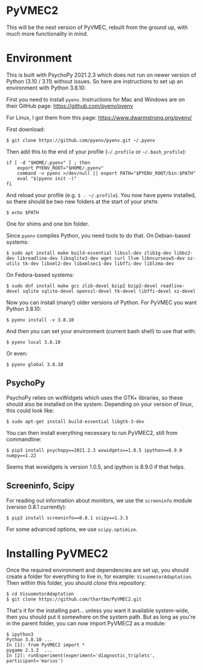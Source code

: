 # PyVMEC2

This will be the next version of PyVMEC, rebuilt from the ground up, with much more functionality in mind.

# Environment

This is built with PsychoPy 2021.2.3 which does not run on newer version of Python (3.10 / 3.11) without issues. So here are instructions to set up an environment with Python 3.8.10:

First you need to install `pyenv`. Instructions for Mac and Windows are on their GitHub page: https://github.com/pyenv/pyenv

For Linux, I got them from this page: https://www.dwarmstrong.org/pyenv/

First download:

```
$ git clone https://github.com/pyenv/pyenv.git ~/.pyenv
```

Then add this to the end of your profile (`~/.profile` or `~/.bash_profile`):

```
if [ -d "$HOME/.pyenv" ] ; then
    export PYENV_ROOT="$HOME/.pyenv"
    command -v pyenv >/dev/null || export PATH="$PYENV_ROOT/bin:$PATH"
    eval "$(pyenv init -)"
fi
```

And reload your profile (e.g. `$ . ~/.profile`). You now have pyenv installed, so there should be two new folders at the start of your `$PATH`:

```
$ echo $PATH
```
One for shims and one bin folder.

Since `pyenv` compiles Python, you need tools to do that. On Debian-based systems:

```
$ sudo apt install make build-essential libssl-dev zlib1g-dev libbz2-dev libreadline-dev libsqlite3-dev wget curl llvm libncursesw5-dev xz-utils tk-dev libxml2-dev libxmlsec1-dev libffi-dev liblzma-dev
```
On Fedora-based systems:
```
$ sudo dnf install make gcc zlib-devel bzip2 bzip2-devel readline-devel sqlite sqlite-devel openssl-devel tk-devel libffi-devel xz-devel
```

Now you can install (many!) older versions of Python. For PyVMEC you want Python 3.8.10:

```
$ pyenv install -v 3.8.10
```

And then you can set your environment (current bash shell) to use that with:

```
$ pyenv local 3.8.10
```
Or even:
```
$ pyenv global 3.8.10
```

## PsychoPy

PsychoPy relies on wxWidgets which uses the GTK+ libraries, so these should also be installed on the system. Depending on your version of linux, this could look like:

```
$ sudo apt-get install build-essential libgtk-3-dev
```

You can then install everything necessary to run PyVMEC2, still from commandline:

```
$ pip3 install psychopy==2021.2.3 wxwidgets==1.0.5 ipython==8.9.0 numpy==1.22
```

Seems that wxwidgets is version 1.0.5, and ipython is 8.9.0 if that helps. 


## Screeninfo, Scipy

For reading out information about monitors, we use the `screeninfo` module (version 0.8.1 currently):

```
$ pip3 install screeninfo==0.8.1 scipy==1.3.3
```

For some advanced options, we use `scipy.optimize`.

# Installing PyVMEC2

Once the required environment and dependencies are set up, you should create a folder for everything to live in, for example: `VisuomotorAdaptation`. Then within this folder, you should _clone_ this repository:

```
$ cd VisuomotorAdaptation
$ git clone https://github.com/thartbm/PyVMEC2.git
```

That's it for the installing part... unless you want it available system-wide, then you should put it somewhere on the system path. But as long as you're in the parent folder, you can now import PyVMEC2 as a module:

```
$ ipython3
Python 3.8.10 ...
In [1]: from PyVMEC2 import *
pygame 2.1.2  ...
In [2]: runExperiment(experiment='diagnostic_triplets', participant='marius')
```
